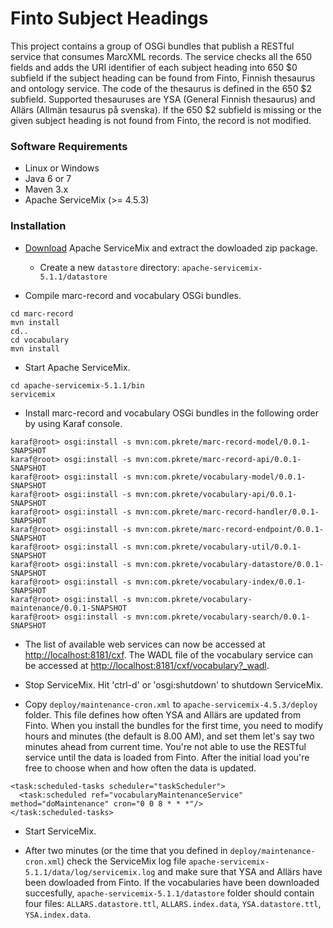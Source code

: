 Finto Subject Headings
======================

This project contains a group of OSGi bundles that publish a RESTful service that consumes MarcXML records. The service checks all the 650 fields and adds the URI identifier of each subject heading into 650 $0 subfield if the subject heading can be found from Finto, Finnish thesaurus and ontology service. The code of the thesaurus is defined in the 650 $2 subfield. Supported thesauruses are YSA (General Finnish thesaurus) and Allärs (Allmän tesaurus på svenska). If the 650 $2 subfield is missing or the given subject heading is not found from Finto, the record is not modified.

### Software Requirements

* Linux or Windows
* Java 6 or 7
* Maven 3.x
* Apache ServiceMix (>= 4.5.3)

### Installation

* [Download](http://servicemix.apache.org/downloads.html) Apache ServiceMix and extract the dowloaded zip package.
  * Create a new ```datastore``` directory: ```apache-servicemix-5.1.1/datastore```

* Compile marc-record and vocabulary OSGi bundles.

```
cd marc-record
mvn install
cd..
cd vocabulary
mvn install
```

* Start Apache ServiceMix.

```
cd apache-servicemix-5.1.1/bin
servicemix
```

* Install marc-record and vocabulary OSGi bundles in the following order by using Karaf console.

```
karaf@root> osgi:install -s mvn:com.pkrete/marc-record-model/0.0.1-SNAPSHOT
karaf@root> osgi:install -s mvn:com.pkrete/marc-record-api/0.0.1-SNAPSHOT
karaf@root> osgi:install -s mvn:com.pkrete/vocabulary-model/0.0.1-SNAPSHOT
karaf@root> osgi:install -s mvn:com.pkrete/vocabulary-api/0.0.1-SNAPSHOT
karaf@root> osgi:install -s mvn:com.pkrete/marc-record-handler/0.0.1-SNAPSHOT
karaf@root> osgi:install -s mvn:com.pkrete/marc-record-endpoint/0.0.1-SNAPSHOT
karaf@root> osgi:install -s mvn:com.pkrete/vocabulary-util/0.0.1-SNAPSHOT
karaf@root> osgi:install -s mvn:com.pkrete/vocabulary-datastore/0.0.1-SNAPSHOT
karaf@root> osgi:install -s mvn:com.pkrete/vocabulary-index/0.0.1-SNAPSHOT
karaf@root> osgi:install -s mvn:com.pkrete/vocabulary-maintenance/0.0.1-SNAPSHOT
karaf@root> osgi:install -s mvn:com.pkrete/vocabulary-search/0.0.1-SNAPSHOT
```

* The list of available web services can now be accessed at [http://localhost:8181/cxf](http://localhost:8181/cxf). The WADL file of the vocabulary service can be accessed at [http://localhost:8181/cxf/vocabulary?_wadl](http://localhost:8181/cxf/vocabulary?_wadl). 

* Stop ServiceMix. Hit 'ctrl-d' or 'osgi:shutdown' to shutdown ServiceMix.

* Copy ```deploy/maintenance-cron.xml``` to  ```apache-servicemix-4.5.3/deploy``` folder. This file defines how often YSA and Allärs are updated from Finto. When you install the bundles for the first time, you need to modify hours and minutes (the default is 8.00 AM), and set them let's say two minutes ahead from current time. You're not able to use the RESTful service until the data is loaded from Finto. After the initial load you're free to choose when and how often the data is updated.

```
<task:scheduled-tasks scheduler="taskScheduler">
  <task:scheduled ref="vocabularyMaintenanceService" method="doMaintenance" cron="0 0 8 * * *"/> 
</task:scheduled-tasks>
```

* Start ServiceMix.

* After two minutes (or the time that you defined in ```deploy/maintenance-cron.xml```) check the ServiceMix log file ```apache-servicemix-5.1.1/data/log/servicemix.log``` and make sure that YSA and Allärs have been dowloaded from Finto. If the vocabularies have been downloaded succesfully, ```apache-servicemix-5.1.1/datastore``` folder should contain four files: ```ALLARS.datastore.ttl```, ```ALLARS.index.data```, ```YSA.datastore.ttl```, ```YSA.index.data```.
